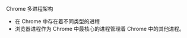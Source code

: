 <!--
 * @Author: lijy
-->
Chrome 多进程架构
- 在 Chrome 中存在着不同类型的进程
- 浏览器进程作为 Chrome 中最核心的进程管理着 Chrome 中的其他进程。